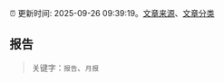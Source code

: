 :alarm_clock: 更新时间: 2025-09-26 09:39:19。[文章来源](/README.md)、[文章分类](/TAGS.md)

## 报告


> 关键字：`报告`、`月报`



